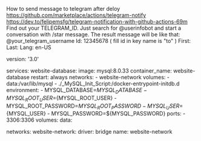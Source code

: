 How to send message to telegram after deloy
	https://github.com/marketplace/actions/telegram-notify
	https://dev.to/felipemsfg/telegram-notification-with-github-actions-69m
	Find out your TELEGRAM_ID. Just search for @userinfobot and start a conversation with /star message. The result message will be like that:
	@your_telegram_username
	Id: 12345678 ( fill id in key name is "to" )
	First: <Your Firstname>
	Last: <Your Lastname>
	Lang: en-US






version: '3.0'

services:
    website-database:
        image: mysql:8.0.33
        container_name: website-database
        restart: always
        networks:
            - website-network
        volumes:
            - data:/var/lib/mysql
            - ./_MySQL_Init_Script:/docker-entrypoint-initdb.d
        environment:
            - MYSQL_DATABASE=${MYSQL_DATABASE}
            - MYSQL_ROOT_USER=${MYSQL_ROOT_USER}
            - MYSQL_ROOT_PASSWORD=${MYSQL_ROOT_PASSWORD}
            - MYSQL_USER=${MYSQL_USER}
            - MYSQL_PASSWORD=${MYSQL_PASSWORD}
        ports:
            - 3306:3306
volumes:
    data:
    
networks:
    website-network:
        driver: bridge
        name: website-network

